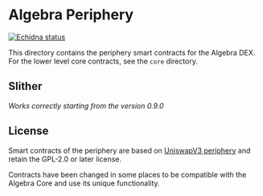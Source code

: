 # Algebra Periphery
<a href="https://github.com/cryptoalgebra/Algebra/actions/workflows/tests_periphery.yml"><img alt="Echidna status" src="https://github.com/cryptoalgebra/Algebra/actions/workflows/tests_periphery.yml/badge.svg"></a>

This directory contains the periphery smart contracts for the Algebra DEX. For the lower level core contracts, see the `core` directory.

## Slither

*Works correctly starting from the version 0.9.0*

## License

Smart contracts of the periphery are based on [UniswapV3 periphery](https://github.com/Uniswap/v3-periphery) and retain the GPL-2.0 or later license.

Contracts have been changed in some places to be compatible with the Algebra Core and use its unique functionality.
